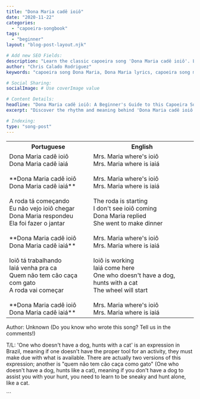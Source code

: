 ```yaml
---
title: "Dona Maria cadê ioiô"
date: "2020-11-22"
categories:
  - "capoeira-songbook"
tags:
  - "beginner"
layout: "blog-post-layout.njk"

# Add new SEO Fields:
description: "Learn the classic capoeira song 'Dona Maria cadê ioiô'. Lyrics, meaning, and cultural context explained. Perfect for beginners!"
author: "Chris Calado Rodriguez"
keywords: "capoeira song Dona Maria, Dona Maria lyrics, capoeira song meaning, beginner capoeira songs, easy capoeira songs, capoeira music tutorial, learn capoeira songs, capoeira songbook"

# Social Sharing:
socialImage: # Use coverImage value

# Content Details:
headline: "Dona Maria cadê ioiô: A Beginner's Guide to this Capoeira Song"
excerpt: "Discover the rhythm and meaning behind 'Dona Maria cadê ioiô', a foundational capoeira song that's perfect for beginners and essential for understanding capoeira's rich musical heritage."

# Indexing:
type: "song-post"
---
```



<table class="capoeira-table">
    <tr class="header-row">
        <th>Portuguese</th>
        <th>English</th>
    </tr>
    <tr>
        <td>Dona Maria cadê ioiô<br>Dona Maria cadê iaiá<br><br>**Dona Maria cadê ioiô<br>Dona Maria cadê iaiá**<br><br>A roda tá começando<br>Eu não vejo ioiô chegar<br>Dona Maria respondeu<br>Ela foi fazer o jantar<br><br>**Dona Maria cadê ioiô<br>Dona Maria cadê iaiá**<br><br>Ioiô tá trabalhando<br>Iaiá venha pra ca<br>Quem não tem cão caça com gato<br>A roda vai começar<br><br>**Dona Maria cadê ioiô<br>Dona Maria cadê iaiá**</td>
        <td>Mrs. Maria where's ioiô<br>Mrs. Maria where is iaiá<br><br>Mrs. Maria where's ioiô<br>Mrs. Maria where is iaiá<br><br>The roda is starting<br>I don't see ioiô coming<br>Dona Maria replied<br>She went to make dinner<br><br>Mrs. Maria where's ioiô<br>Mrs. Maria where is iaiá<br><br>Ioiô is working<br>Iaiá come here<br>One who doesn't have a dog, hunts with a cat<br>The wheel will start<br><br>Mrs. Maria where's ioiô<br>Mrs. Maria where is iaiá</td>
    </tr>
</table>
<figcaption>

Author: Unknown (Do you know who wrote this song? Tell us in the comments!)  
  
T/L: 'One who doesn't have a dog, hunts with a cat' is an expression in Brazil, meaning if one doesn't have the proper tool for an activity, they must make due with what is available. There are actually two versions of this expression; another is "quem não tem cão caça como gato" (One who doesn't have a dog, hunts like a cat), meaning if you don't have a dog to assist you with your hunt, you need to learn to be sneaky and hunt alone, like a cat.

</figcaption>
```